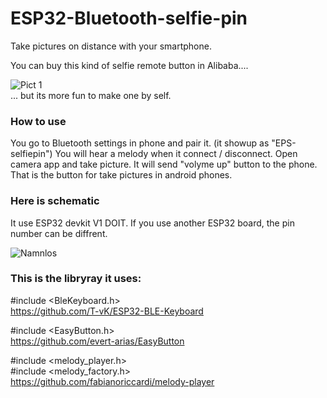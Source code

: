 # ESP32-Bluetooth-selfie-pin
Take pictures on distance with your smartphone.    

You can buy this kind of selfie remote button in Alibaba....  
  
![Pict 1](https://user-images.githubusercontent.com/33222123/158015859-c37b979d-e636-4d80-a7db-e561c37598d7.jpg)  
... but its more fun to make one by self.  

### How to use  
You go to Bluetooth settings in phone and pair it. (it showup as "EPS-selfiepin") You will hear a melody when it connect / disconnect. 
Open camera app and take picture.
It will send "volyme up" button to the phone. That is the button for take pictures in android phones.

  
    
    
### Here is schematic  
It use ESP32 devkit V1 DOIT. If you use another ESP32 board, the pin number can be diffrent.  
  
  
  ![Namnlos](https://user-images.githubusercontent.com/33222123/158015885-59569a44-0a0e-4e0c-8520-064c3d8796e5.png)  

  
### This is the libryray it uses:  
#include <BleKeyboard.h>  
https://github.com/T-vK/ESP32-BLE-Keyboard  


#include <EasyButton.h>  
https://github.com/evert-arias/EasyButton  

#include <melody_player.h>  
#include <melody_factory.h>  
https://github.com/fabianoriccardi/melody-player  
